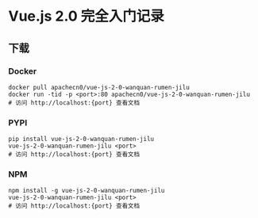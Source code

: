 # Vue.js 2.0 完全入门记录

## 下载

### Docker

```
docker pull apachecn0/vue-js-2-0-wanquan-rumen-jilu
docker run -tid -p <port>:80 apachecn0/vue-js-2-0-wanquan-rumen-jilu
# 访问 http://localhost:{port} 查看文档
```

### PYPI

```
pip install vue-js-2-0-wanquan-rumen-jilu
vue-js-2-0-wanquan-rumen-jilu <port>
# 访问 http://localhost:{port} 查看文档
```

### NPM

```
npm install -g vue-js-2-0-wanquan-rumen-jilu
vue-js-2-0-wanquan-rumen-jilu <port>
# 访问 http://localhost:{port} 查看文档
```